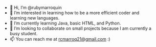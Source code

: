 - 👋 Hi, I’m @rubymarroquin
- 👀 I’m interested in learning how to be a more efficient coder and learning new languages.
- 🌱 I’m currently learning Java, basic HTML, and Python. 
- 💞️ I’m looking to collaborate on small projects because I am currently a busy student.
- 📫 You can reach me at rcmarroq21@gmail.com :) 

<!---
rubymarroquin/rubymarroquin is a ✨ special ✨ repository because its `README.md` (this file) appears on your GitHub profile.
You can click the Preview link to take a look at your changes.
--->
